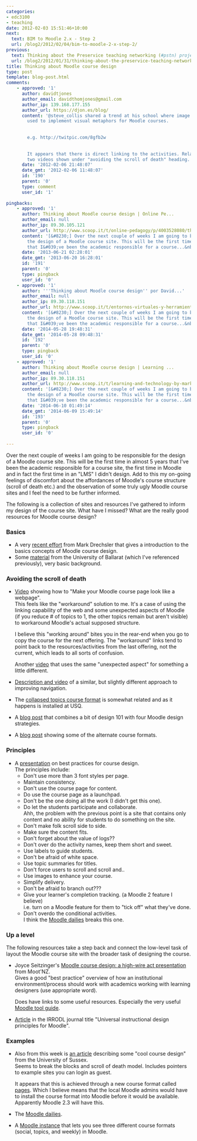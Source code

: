 ```yaml
---
categories:
- edc3100
- teaching
date: 2012-02-03 15:51:46+10:00
next:
  text: BIM to Moodle 2.x - Step 2
  url: /blog2/2012/02/04/bim-to-moodle-2-x-step-2/
previous:
  text: Thinking about the Preservice teaching networking (#pstn) project
  url: /blog2/2012/01/31/thinking-about-the-preservice-teaching-networking-pstn-project/
title: Thinking about Moodle course design
type: post
template: blog-post.html
comments:
    - approved: '1'
      author: davidtjones
      author_email: davidthomjones@gmail.com
      author_ip: 139.168.177.155
      author_url: https://djon.es/blog/
      content: '@steve_collis shared a trend at his school where image maps are being
        used to implement visual metaphors for Moodle courses.
    
    
        e.g. http://twitpic.com/8gfb2w
    
    
        It appears that there is direct linking to the activities. Related to the first
        two videos shown under "avoiding the scroll of death" heading.'
      date: '2012-02-06 21:48:07'
      date_gmt: '2012-02-06 11:48:07'
      id: '190'
      parent: '0'
      type: comment
      user_id: '1'
    
pingbacks:
    - approved: '1'
      author: Thinking about Moodle course design | Online Pe...
      author_email: null
      author_ip: 89.30.105.121
      author_url: http://www.scoop.it/t/online-pedagogy/p/4003528080/thinking-about-moodle-course-design
      content: '[&#8230;] Over the next couple of weeks I am going to be responsible for
        the design of a Moodle course site. This will be the first time in almost 5 years
        that I&#039;ve been the academic responsible for a course...&nbsp; [&#8230;]'
      date: '2013-06-21 02:28:01'
      date_gmt: '2013-06-20 16:28:01'
      id: '191'
      parent: '0'
      type: pingback
      user_id: '0'
    - approved: '1'
      author: '''Thinking about Moodle course design'' por David...'
      author_email: null
      author_ip: 89.30.118.151
      author_url: http://www.scoop.it/t/entornos-virtuales-y-herramientas-de-autor/p/4022097877/2014/05/28/thinking-about-moodle-course-design-por-david-jones
      content: '[&#8230;] Over the next couple of weeks I am going to be responsible for
        the design of a Moodle course site. This will be the first time in almost 5 years
        that I&#039;ve been the academic responsible for a course...&nbsp; [&#8230;]'
      date: '2014-05-28 19:48:31'
      date_gmt: '2014-05-28 09:48:31'
      id: '192'
      parent: '0'
      type: pingback
      user_id: '0'
    - approved: '1'
      author: Thinking about Moodle course design | Learning ...
      author_email: null
      author_ip: 89.30.118.151
      author_url: http://www.scoop.it/t/learning-and-technology-by-mark-anderson-phd/p/4022700070/2014/06/09/thinking-about-moodle-course-design
      content: '[&#8230;] Over the next couple of weeks I am going to be responsible for
        the design of a Moodle course site. This will be the first time in almost 5 years
        that I&#039;ve been the academic responsible for a course...&nbsp; [&#8230;]'
      date: '2014-06-10 01:49:14'
      date_gmt: '2014-06-09 15:49:14'
      id: '193'
      parent: '0'
      type: pingback
      user_id: '0'
    
---
```

Over the next couple of weeks I am going to be responsible for the design of a Moodle course site. This will be the first time in almost 5 years that I've been the academic responsible for a course site, the first time in Moodle and in fact the first time in an "LMS" I didn't design. Add to this my on-going feelings of discomfort about the affordances of Moodle's course structure (scroll of death etc.) and the observation of some truly ugly Moodle course sites and I feel the need to be further informed.

The following is a collection of sites and resources I've gathered to inform my design of the course site. What have I missed? What are the really good resources for Moodle course design?

### Basics

- A very [recent effort](http://www.markdrechsler.com/?p=745) from Mark Drechsler that gives a introduction to the basics concepts of Moodle course design.
- Some [material](http://medusa.ballarat.edu.au/lews/drupal/staff/moodle/howto/layout) from the University of Ballarat (which I've referenced previously), very basic background.

### Avoiding the scroll of death

- [Video](http://www.youtube.com/watch?v=XtHPUh_BaxM) showing how to "Make your Moodle course page look like a webpage".  
    This feels like the "workaround" solution to me. It's a case of using the linking capability of the web and some unexpected aspects of Moodle (if you reduce # of topics to 1, the other topics remain but aren't visible) to workaround Moodle's actual supposed structure.
    
    I believe this "working around" bites you in the rear-end when you go to copy the course for the next offering. The "workaround" links tend to point back to the resources/activities from the last offering, not the current, which leads to all sorts of confusion.
    
    Another [video](http://www.youtube.com/watch?v=KiCgf7rAdJc) that uses the same "unexpected aspect" for something a little different.
    
- [Description and video](http://www.moodlenews.com/2012/super-simple-navigation-with-a-little-html-and-the-topics-format/) of a similar, but slightly different approach to improving navigation.
- The [collapsed topics course format](http://www.moodlenews.com/2010/collapsed-topics-eliminates-the-scroll-of-death-in-moodle/) is somewhat related and as it happens is installed at USQ.
- A [blog post](http://opensource.com/education/12/1/designing-aesthetically-pleasing-moodle-courses) that combines a bit of design 101 with four Moodle design strategies.
- A [blog post](http://moodleman.moodle.com.au/archives/47) showing some of the alternate course formats.

### Principles

- A [presentation](http://www.slideshare.net/michelledmoore/teaching-with-moodle-best-practices-for-course-design-i-moot-11) on best practices for course design.  
    The principles include:
    - Don't use more than 3 font styles per page.
    - Maintain consistency.
    - Don't use the course page for content.
    - Do use the course page as a launchpad.
    - Don't be the one doing all the work (I didn't get this one).
    - Do let the students participate and collaborate.  
        Ahh, the problem with the previous point is a site that contains only content and no ability for students to do something on the site.
    - Don't make folk scroll side to side.
    - Make sure the content fits.
    - Don't forget about the value of logs??
    - Don't over do the activity names, keep them short and sweet.
    - Use labels to guide students.
    - Don't be afraid of white space.
    - Use topic summaries for titles.
    - Don't force users to scroll and scroll and..
    - Use images to enhance your course.
    - Simplify delivery.
    - Don't be afraid to branch out???
    - Give your learner's completion tracking. (a Moodle 2 feature I believe)  
        i.e. turn on a Moodle feature for them to "tick off" what they've done.
    - Don't overdo the conditional activities.  
        I think the [Moodle dailies](http://sarahthorneycroft.com/blog/2011/08/02/the-moodle-dailies-a-guided-tour/) breaks this one.

### Up a level

The following resources take a step back and connect the low-level task of layout the Moodle course site with the broader task of designing the course.

- Joyce Seitzinger's [Moodle course design: a high-wire act presentation](http://www.cats-pyjamas.net/2011/07/moodle-course-design-a-high-wire-act-mootnz11/) from Moot'NZ.  
    Gives a good "best practice" overview of how an institutional environment/process should work with academics working with learning designers (use appropriate word).
    
    Does have links to some useful resources. Especially the very useful [Moodle tool guide](http://www.cats-pyjamas.net/2010/05/moodle-tool-guide-for-teachers/).
    
- [Article](http://www.irrodl.org/index.php/irrodl/article/view/869/1575) in the IRRODL journal title "Universal instructional design principles for Moodle".

### Examples

- Also from this week is [an article](http://www.moodlenews.com/2012/want-to-see-some-cool-course-design-checkout-the-moodle-at-university-of-sussex/) describing some "cool course design" from the University of Sussex.  
    Seems to break the blocks and scroll of death model. Includes pointers to example sites you can login as guest.
    
    It appears that this is achieved through a new course format called [pages](http://www.moodlenews.com/2011/the-pages-course-format-will-blow-you-away/). Which I believe means that the local Moodle admins would have to install the course format into Moodle before it would be available. Apparently Moodle 2.3 will have this.
    
- The [Moodle dailies](http://sarahthorneycroft.com/blog/2011/08/02/the-moodle-dailies-a-guided-tour/).
- A [Moodle instance](https://moodle.drew.edu/course/category.php?id=25) that lets you see three different course formats (social, topics, and weekly) in Moodle.
